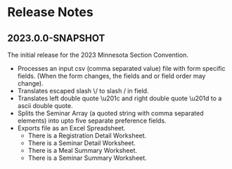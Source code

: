 # Release Notes

## 2023.0.0-SNAPSHOT

The initial release for the 2023 Minnesota Section Convention.

*  Processes an input csv (comma separated value) file with form specific fields.  (When the form changes, the fields and or field order may change).
*  Translates escaped slash \\/ to slash / in field.
*  Translates left double quote \u201c and right double quote \u201d to a ascii double quote.
*  Splits the Seminar Array (a quoted string with comma separated elements) into upto five separate preference fields.
*  Exports file as an Excel Spreadsheet.
    *  There is a Registration Detail Worksheet.
    * There is a Seminar Detail Worksheet.
    * There is a Meal Summary Worksheet.
    * There is a Seminar Summary Worksheet.
